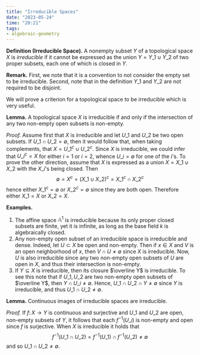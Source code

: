 ```yaml
---
title: "Irreducible Spaces"
date: "2023-05-24"
time: "20:21"
tags:
- algebraic-geometry
---
```


**Definition (Irreducible Space).** A nonempty subset $Y$ of a topological space $X$ is *irreducible* if it cannot be expressed as the union $Y = Y\_1 \cup Y\_2$ of two proper subsets, each one of which is closed in $Y$. 

**Remark.** First, we note that it is a convention to not consider the empty set to be irreducible. Second, note that in the definition $Y\_1$ and $Y\_2$ are not required to be disjoint. 

We will prove a criterion for a topological space to be irreducible which is very useful.

**Lemma.** A topological space $X$ is irreducible if and only if the intersection of any two non-empty open subsets is non-empty.

*Proof.* Assume first that $X$ is irreducible and let $U\_1$ and $U\_2$ be two open subsets. If $U\_1 \cap U\_2 =\emptyset$, then it would follow that, when taking complements, that $X = U\_1^c \cup U\_2^c$. Since $X$ is irreducible, we could infer that $U\_i^c = X$ for either $i = 1$ or $i = 2$, whence $U\_i = \emptyset$ for one of the $i$'s. To prove the other direction, assume that $X$ is expressed as a union $X = X\_1 \cup X\_2$ with the $X\_i$'s being closed. Then 
$$
\emptyset = X^c = (X\_1 \cup X\_2)^c = X\_1^c \cap X\_2^c
$$hence either $X\_1^c = \emptyset$ or $X\_2^c = \emptyset$ since they are both open. Therefore either $X\_1 = X$ or $X\_2 = X$. 

**Examples.**
1. The affine space $\mathbb A^1$ is irreducible because its only proper closed subsets are finite, yet it is infinite, as long as the base field $k$ is algebraically closed. 
2. Any non-empty open subset of an irreducible space is irreducible and dense. Indeed, let $U \subset X$ be open and non-empty. Then if $x \in X$ and $V$ is an open neighborhood of $x$, then $V \cap U \neq \emptyset$ since $X$ is irreducible. Now, $U$ is also irreducible since any two non-empty open subsets of $U$ are open in $X$, and thus their intersection is non-empty. 
3. If $Y \subseteq X$ is irreducible, then its closure $\overline Y$ is irreducible. To see this note that if $U\_1, U\_2$ are two non-empty open subsets of $\overline Y$, then $Y \cap U\_i \neq \emptyset$. Hence, $U\_1 \cap U\_2 \cap Y \neq \emptyset$ since $Y$ is irreducible, and thus $U\_1 \cap U\_2 \neq \emptyset$. 

**Lemma.** Continuous images of irreducible spaces are irreducible.

*Proof.* If $f \colon X \to Y$ is continuous and surjective and $U\_1$ and $U\_2$ are open, non-empty subsets of $Y$, it follows that each $f^{-1}(U\_i)$ is non-empty and open since $f$ is surjective. When $X$ is irreducible it holds that 
$$
f^{-1}(U\_1 \cap U\_2) = f^{-1}(U\_1) \cap f^{-1}(U\_2) \neq \emptyset
$$and so $U\_1 \cap U\_2 \neq \emptyset$. 
